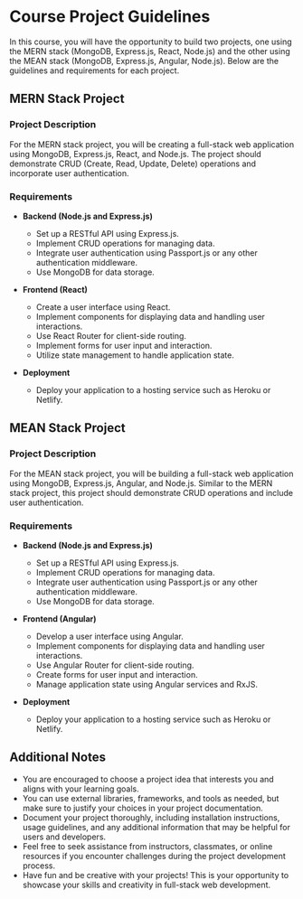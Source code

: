 # Course Project Guidelines

In this course, you will have the opportunity to build two projects, one using the MERN stack (MongoDB, Express.js, React, Node.js) and the other using the MEAN stack (MongoDB, Express.js, Angular, Node.js). Below are the guidelines and requirements for each project.

## MERN Stack Project

### Project Description
For the MERN stack project, you will be creating a full-stack web application using MongoDB, Express.js, React, and Node.js. The project should demonstrate CRUD (Create, Read, Update, Delete) operations and incorporate user authentication.

### Requirements
- **Backend (Node.js and Express.js)**
  - Set up a RESTful API using Express.js.
  - Implement CRUD operations for managing data.
  - Integrate user authentication using Passport.js or any other authentication middleware.
  - Use MongoDB for data storage.

- **Frontend (React)**
  - Create a user interface using React.
  - Implement components for displaying data and handling user interactions.
  - Use React Router for client-side routing.
  - Implement forms for user input and interaction.
  - Utilize state management to handle application state.

- **Deployment**
  - Deploy your application to a hosting service such as Heroku or Netlify.

## MEAN Stack Project

### Project Description
For the MEAN stack project, you will be building a full-stack web application using MongoDB, Express.js, Angular, and Node.js. Similar to the MERN stack project, this project should demonstrate CRUD operations and include user authentication.

### Requirements
- **Backend (Node.js and Express.js)**
  - Set up a RESTful API using Express.js.
  - Implement CRUD operations for managing data.
  - Integrate user authentication using Passport.js or any other authentication middleware.
  - Use MongoDB for data storage.

- **Frontend (Angular)**
  - Develop a user interface using Angular.
  - Implement components for displaying data and handling user interactions.
  - Use Angular Router for client-side routing.
  - Create forms for user input and interaction.
  - Manage application state using Angular services and RxJS.

- **Deployment**
  - Deploy your application to a hosting service such as Heroku or Netlify.

## Additional Notes
- You are encouraged to choose a project idea that interests you and aligns with your learning goals.
- You can use external libraries, frameworks, and tools as needed, but make sure to justify your choices in your project documentation.
- Document your project thoroughly, including installation instructions, usage guidelines, and any additional information that may be helpful for users and developers.
- Feel free to seek assistance from instructors, classmates, or online resources if you encounter challenges during the project development process.
- Have fun and be creative with your projects! This is your opportunity to showcase your skills and creativity in full-stack web development.
